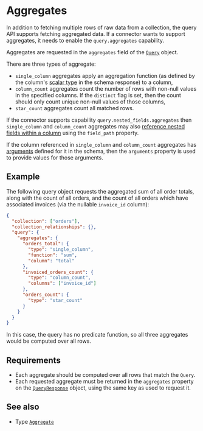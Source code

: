 # Aggregates

In addition to fetching multiple rows of raw data from a collection, the query API supports fetching aggregated data. If a connector wants to support aggregates, it needs to enable the `query.aggregates` capability.

Aggregates are requested in the `aggregates` field of the [`Query`](../../reference/types.md#query) object.

There are three types of aggregate:

- `single_column` aggregates apply an aggregation function (as defined by the column's [scalar type](../schema/scalar-types.md) in the schema response) to a column,
- `column_count` aggregates count the number of rows with non-null values in the specified columns. If the `distinct` flag is set, then the count should only count unique non-null values of those columns,
- `star_count` aggregates count all matched rows.

If the connector supports capability `query.nested_fields.aggregates` then `single_column` and `column_count` aggregates may also [reference nested fields within a column](./filtering.md#referencing-nested-fields-within-columns) using the `field_path` property.

If the column referenced in `single_column` and `column_count` aggregates has [arguments](./arguments.html#field-arguments) defined for it in the schema, then the `arguments` property is used to provide values for those arguments.

## Example

The following query object requests the aggregated sum of all order totals, along with the count of all orders, and the count of all orders which have associated invoices (via the nullable `invoice_id` column):

```json
{
  "collection": ["orders"],
  "collection_relationships": {},
  "query": {
    "aggregates": {
      "orders_total": {
        "type": "single_column",
        "function": "sum",
        "column": "total"
      },
      "invoiced_orders_count": {
        "type": "column_count",
        "columns": ["invoice_id"]
      },
      "orders_count": {
        "type": "star_count"
      }
    }
  }
}
```

In this case, the query has no predicate function, so all three aggregates would be computed over all rows.

## Requirements

- Each aggregate should be computed over all rows that match the `Query`.
- Each requested aggregate must be returned in the `aggregates` property on the [`QueryResponse`](../../reference/types.md#queryresponse) object, using the same key as used to request it.

## See also

- Type [`Aggregate`](../../reference/types.md#aggregate)
